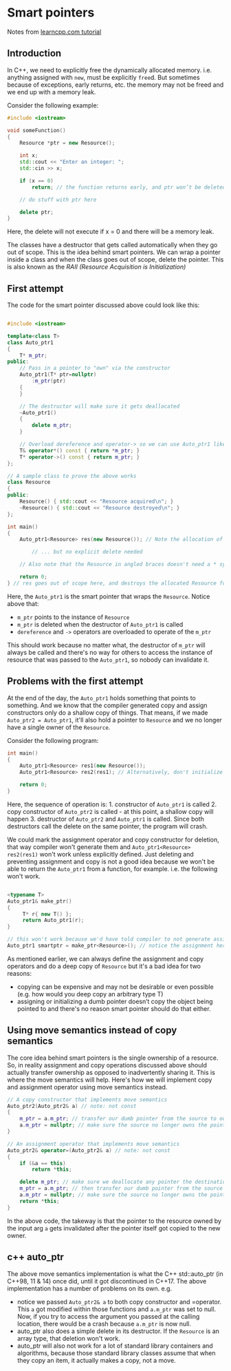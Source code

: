 # Smart pointers

Notes from [learncpp.com tutorial](https://www.learncpp.com/cpp-tutorial/intro-to-smart-pointers-move-semantics/)

## Introduction

In C++, we need to explicitly free the dynamically allocated memory. i.e. anything assigned with `new`, must be explicitly `free`d. But sometimes because of exceptions, early returns, etc. the memory may not be freed and we end up with a memory leak.

Consider the following example:

```cpp
#include <iostream>

void someFunction()
{
    Resource *ptr = new Resource();

    int x;
    std::cout << "Enter an integer: ";
    std::cin >> x;

    if (x == 0)
        return; // the function returns early, and ptr won’t be deleted!

    // do stuff with ptr here

    delete ptr;
}
```

Here, the delete will not execute if x = 0 and there will be a memory leak.

The classes have a destructor that gets called automatically when they go out of scope. This is the idea behind smart pointers. We can wrap a pointer inside a class and when the class goes out of scope, delete the pointer. This is also known as the _RAII (Resource Acquisition is Initialization)_


## First attempt

The code for the smart pointer discussed above could look like this:

```cpp

#include <iostream>

template<class T>
class Auto_ptr1
{
	T* m_ptr;
public:
	// Pass in a pointer to "own" via the constructor
	Auto_ptr1(T* ptr=nullptr)
		:m_ptr(ptr)
	{
	}

	// The destructor will make sure it gets deallocated
	~Auto_ptr1()
	{
		delete m_ptr;
	}

	// Overload dereference and operator-> so we can use Auto_ptr1 like m_ptr.
	T& operator*() const { return *m_ptr; }
	T* operator->() const { return m_ptr; }
};

// A sample class to prove the above works
class Resource
{
public:
    Resource() { std::cout << "Resource acquired\n"; }
    ~Resource() { std::cout << "Resource destroyed\n"; }
};

int main()
{
	Auto_ptr1<Resource> res(new Resource()); // Note the allocation of memory here

        // ... but no explicit delete needed

	// Also note that the Resource in angled braces doesn't need a * symbol, since that's supplied by the template

	return 0;
} // res goes out of scope here, and destroys the allocated Resource for us

```

Here, the `Auto_ptr1` is the smart pointer that wraps the `Resource`. Notice above that:

- `m_ptr` points to the instance of `Resource`
- `m_ptr` is deleted when the destructor of `Auto_ptr1` is called
- `dereference` and `->` operators are overloaded to operate of the `m_ptr` 

This should work because no matter what, the destructor of `m_ptr` will always be called and there's no way for others to access the instance of resource that was passed to the `Auto_ptr1`, so nobody can invalidate it.

## Problems with the first attempt

At the end of the day, the `Auto_ptr1` holds something that points to something. And we know that the compiler generated copy and assign constructors only do a shallow copy of things. That means, if we made `Auto_ptr2 = Auto_ptr1`, it'll also hold a pointer to `Resource` and we no longer have a single owner of the `Resource`.

Consider the following program:

```cpp
int main()
{
	Auto_ptr1<Resource> res1(new Resource());
	Auto_ptr1<Resource> res2(res1); // Alternatively, don't initialize res2 and then assign res2 = res1;

	return 0;
}
```

Here, the sequence of operation is: 1. constructor of `Auto_ptr1` is called 2. copy constructor of `Auto_ptr2` is called - at this point, a shallow copy will happen 3. destructor of `Auto_ptr2` and `Auto_ptr1` is called. 
Since both destructors call the delete on the same pointer, the program will crash.

We could mark the assignment operator and copy constructor for deletion, that way compiler won't generate them and `Auto_ptr1<Resource> res2(res1)` won't work unless explicitly defined. Just deleting and preventing assignment and copy is not a good idea because we won't be able to return the `Auto_ptr1` from a function, for example. i.e. the following won't work.

```cpp

<typename T>
Auto_ptr1& make_ptr()
{
     T* r{ new T() };
     return Auto_ptr1(r);
}

// this won't work because we'd have told compiler to not generate assignment operator code
Auto_ptr1 smartptr = make_ptr<Resource>(); // notice the assignment here
```

As mentioned earlier, we can always define the assignment and copy operators and do a deep copy of `Resource` but it's a bad idea for two reasons:

- copying can be expensive and may not be desirable or even possible (e.g. how would you deep copy an arbitrary type T)
- assigning or initializing a dumb pointer doesn’t copy the object being pointed to and there's no reason smart pointer should do that either.

## Using move semantics instead of copy semantics

The core idea behind smart pointers is the single ownership of a resource. So, in reality assignment and copy operations discussed above should actually transfer ownership as opposed to inadvertently sharing it. This is where the move semantics will help. Here's how we will implement copy and assignment operator using move semantics instead.

```cpp
// A copy constructor that implements move semantics
Auto_ptr2(Auto_ptr2& a) // note: not const
{
    m_ptr = a.m_ptr; // transfer our dumb pointer from the source to our local object
    a.m_ptr = nullptr; // make sure the source no longer owns the pointer
}

// An assignment operator that implements move semantics
Auto_ptr2& operator=(Auto_ptr2& a) // note: not const
{
    if (&a == this)
        return *this;

    delete m_ptr; // make sure we deallocate any pointer the destination is already holding first
    m_ptr = a.m_ptr; // then transfer our dumb pointer from the source to the local object
    a.m_ptr = nullptr; // make sure the source no longer owns the pointer
    return *this;
}
```

In the above code, the takeway is that the pointer to the resource owned by the input arg `a` gets invalidated after the pointer itself got copied to the new owner.


## c++ auto_ptr

The above move semantics implementation is what the C++ std::auto_ptr (in C++98, 11 & 14) once did, until it got discontinued in C++17. The above implementation has a number of problems on its own. e.g.

- notice we passed `Auto_ptr2& a` to both copy constructor and =operator. This `a` got modified within those functions and `a.m_ptr` was set to null. Now, if you try to access the argument you passed at the calling location, there would be a crash because `a.m_ptr` is now null.
- auto_ptr also does a simple delete in its destructor. If the `Resource` is an array type, that deletion won't work.
- auto_ptr will also not work for a lot of standard library containers and algorithms, because those standard library classes assume that when they copy an item, it actually makes a copy, not a move.